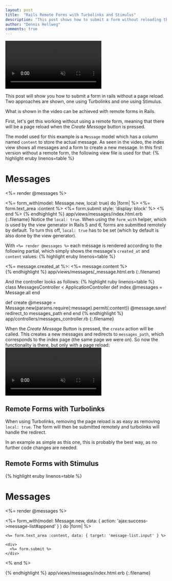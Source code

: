 ```yaml
---
layout: post
title:  "Rails Remote Forms with Turbolinks and Stimulus"
description: "This post shows how to submit a form without reloading the page using either Turbolinks or Stimulus."
author: "Dennis Hellweg"
comments: true
---
```


<video autoplay loop muted playsinline controls class="video-w80">
  <source src="/assets/remoteformsresult.mp4" type="video/mp4">
</video>

This post will show you how to submit a form in rails without a page reload.
Two approaches are shown, one using Turbolinks and one using Stimulus.

What is shown in the video can be achieved with remote forms in Rails.

First, let's get this working without using a remote form, meaning that 
there will be a page reload when the _Create Message_ button is pressed.

The model used for this example is a `Message` model which has a column named 
`content` to store the actual message. As seen in the video, the index view shows 
all messages and a form to create a new message. In this first version without a
remote form, the following view file is used for that:
{% highlight eruby linenos=table %}
<h1>Messages</h1>
<%= render @messages %>

<%= form_with(model: Message.new, local: true) do |form| %>
  <%= form.text_area :content %>
  <%= form.submit style: 'display: block' %>
<% end %>
{% endhighlight %}
app/views/messages/index.html.erb
{:.filename}
Notice the `local: true`. When using the `form_with` helper, which is used by the view generator
in Rails 5 and 6, forms are submitted remotely by default. To turn this off,
`local: true` has to be set (which by default is also done by the view generator).

With `<%= render @messages %>` each message is rendered according to the following partial,
which simply shows the message's `created_at` and `content` values:
{% highlight eruby linenos=table %}
<div>
  <%= message.created_at %>: <%= message.content %>
</div>
{% endhighlight %}
app/views/messages/_message.html.erb
{:.filename}

And the controller looks as follows:
{% highlight ruby linenos=table %}
class MessagesController < ApplicationController
  def index
    @messages = Message.all
  end

  def create
    @message = Message.new(params.require(:message).permit(:content))
    @message.save!
    redirect_to messages_path
  end
end
{% endhighlight %}
app/controllers/messages_controller.rb
{:.filename}

When the _Create Message_ Button is pressed, the `create` action will be called.
This creates a new messages and redirects to `messages_path`, which corresponds to
the index page (the same page we were on). So now the functionality is there, but
only with a page reload:
<video autoplay loop muted playsinline controls class="video-w80">
  <source src="/assets/remoteformsreload.mp4" type="video/mp4">
</video>

## Remote Forms with Turbolinks
When using Turbolinks, removing the page reload is as easy as removing `local: true`.
The form will then be submitted remotely and turbolinks will handle the redirect.

In an example as simple as this one, this is probably the best way, as no further 
code changes are needed. 


## Remote Forms with Stimulus
{% highlight eruby linenos=table %}
<h1>Messages</h1>

<div data-controller='message-list'>
  <div data-target='message-list.messages'>
    <%= render @messages %>
  </div>

  <%= form_with(model: Message.new,
        data: { action: 'ajax:success->message-list#append' }
      ) do |form| %>

    <%= form.text_area :content, data: { target: 'message-list.input' } %>

    <div>
      <%= form.submit %>
    </div>
  <% end %>
</div>
{% endhighlight %}
app/views/messages/index.html.erb
{:.filename}


